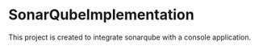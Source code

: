 # SonarQubeImplementation
 
This project is created to integrate sonarqube with a console application.